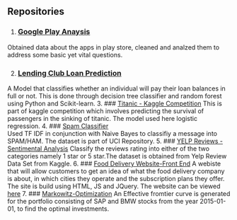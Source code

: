 
## Repositories

1. ### [Google Play Anaysis](https://github.com/roheetnarayanan/google-play-analysis)<br />
  Obtained data about the apps in play store, cleaned and analzed them to address some basic yet vital questions.
  
2. ### [Lending Club Loan Prediction](https://github.com/roheetnarayanan/LendingClub-Loan-Prediction)<br /> 
 A Model that classifies whether an individual will pay their loan balances in full or not. This is done through decision tree classifier and random forest using Python and Scikit-learn.
3. ### [Titanic - Kaggle Competition](https://github.com/roheetnarayanan/Titanic)
 This is part of kaggle competition which involves predicting the survival of passengers in the sinking of titanic. The model used here logistic regression. 
4. ### [Spam Classifier](https://github.com/roheetnarayanan/Spam)<br /> Used TF IDF in conjunction with Naive Bayes to classifiy a message into SPAM/HAM. The dataset is part of UCI Repository.
5. ### [YELP Reviews - Sentimental Analysis](https://github.com/roheetnarayanan/Sentimental-Analysis-for-Yelp-Review)
 Classify the reviews rating into either of the two categories namely 1 star or 5 star.The dataset is obtained from Yelp Review Data Set from Kaggle.
6. ### [Food Delivery Website-Front End](https://roheetnarayanan.in/Food-Website/)
 A webiste that will allow customers to get an idea of what the food delivery company is about, in which cities they operate and the subscription plans they offer. The site is build using HTML, JS and JQuery. The website can be viewed [here](https://roheetnarayanan.in/Food-Website/)
7. ### [Markowitz-Optimization](https://github.com/roheetnarayanan/Markowitz-Optimization)
 An Effective fromtier curve is generated for the portfolio consisting of SAP and BMW stocks from the year 2015-01-01, to find the optimal investments.  
